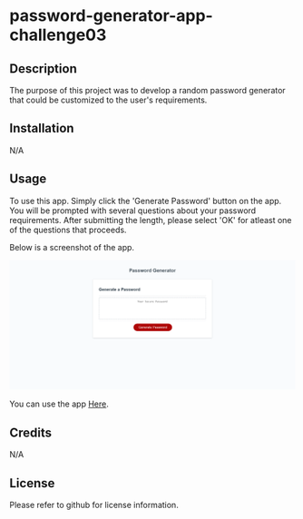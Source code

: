 # password-generator-app-challenge03

## Description

The purpose of this project was to develop a random password generator that could be customized to the user's requirements.

## Installation

N/A

## Usage

To use this app. Simply click the 'Generate Password' button on the app. You will be prompted with several questions about your password requirements. After submitting the length, please select 'OK' for atleast one of the questions that proceeds.

Below is a screenshot of the app.

![Screenshot](/assets/images/screencapture-hermanea-github-io-password-generator-app-challenge03-2023-02-22-10_10_16.png "App Screenshot")

You can use the app [Here](https://hermanea.github.io/password-generator-app-challenge03/).

## Credits

N/A

## License

Please refer to github for license information.
